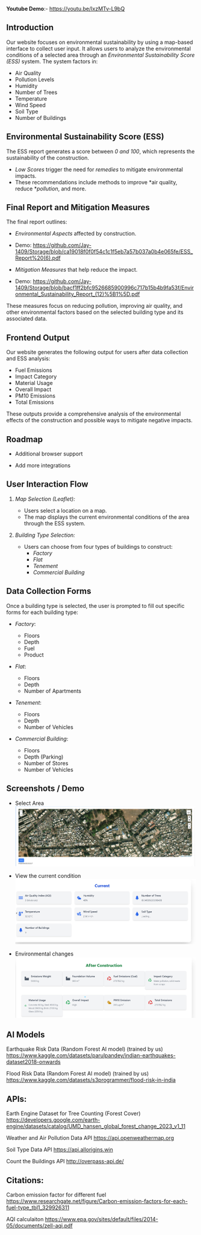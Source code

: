 **Youtube Demo**:- https://youtu.be/IxzMTv-L9bQ

## Introduction
Our website focuses on environmental sustainability by using a map-based interface to collect user input. It allows users to analyze the environmental conditions of a selected area through an *Environmental Sustainability Score (ESS)* system. The system factors in:

- Air Quality
- Pollution Levels
- Humidity
- Number of Trees
- Temperature
- Wind Speed
- Soil Type
- Number of Buildings


## Environmental Sustainability Score (ESS)
The ESS report generates a score between *0 and 100*, which represents the sustainability of the construction. 

- *Low Scores* trigger the need for *remedies* to mitigate environmental impacts.
- These recommendations include methods to improve *air quality, reduce **pollution*, and more.

## Final Report and Mitigation Measures
The final report outlines:
- *Environmental Aspects* affected by construction.

- Demo: https://github.com/Jay-1409/Storage/blob/ca19018f0f0f54c1c1f5eb7a57b037a0b4e065fe/ESS_Report%20(6).pdf

- *Mitigation Measures* that help reduce the impact.

- Demo: https://github.com/Jay-1409/Storage/blob/bacf1ff2bfc9526685900996c717b15b4b9fa53f/Environmental_Sustainability_Report_(12)%5B1%5D.pdf

These measures focus on reducing pollution, improving air quality, and other environmental factors based on the selected building type and its associated data.

## Frontend Output
Our website generates the following output for users after data collection and ESS analysis:

- Fuel Emissions
- Impact Category
- Material Usage
- Overall Impact
- PM10 Emissions
- Total Emissions

These outputs provide a comprehensive analysis of the environmental effects of the construction and possible ways to mitigate negative impacts.


## Roadmap

- Additional browser support

- Add more integrations

## User Interaction Flow
1. *Map Selection (Leaflet):*
   - Users select a location on a map.
   - The map displays the current environmental conditions of the area through the ESS system.

2. *Building Type Selection:*
   - Users can choose from four types of buildings to construct:
     - *Factory*
     - *Flat*
     - *Tenement*
     - *Commercial Building*

## Data Collection Forms
Once a building type is selected, the user is prompted to fill out specific forms for each building type:

- *Factory*:
  - Floors
  - Depth
  - Fuel
  - Product

- *Flat*:
  - Floors
  - Depth
  - Number of Apartments

- *Tenement*:
  - Floors
  - Depth
  - Number of Vehicles

- *Commercial Building*:
  - Floors
  - Depth (Parking)
  - Number of Stores
  - Number of Vehicles

## Screenshots / Demo

- Select Area
![App Screenshot](https://github.com/Jay-1409/Storage/blob/main/maps.png?raw=true)

- View the current condition
![App Screenshot](https://github.com/Jay-1409/Storage/blob/main/curre.png?raw=true)

- Environmental changes
![App Screenshot](https://github.com/Jay-1409/Storage/blob/main/aftercons.png?raw=true)

## AI Models

Earthquake Risk Data (Random Forest AI model) (trained by us)
https://www.kaggle.com/datasets/parulpandey/indian-earthquakes-dataset2018-onwards

Flood Risk Data (Random Forest AI model) (trained by us)
https://www.kaggle.com/datasets/s3programmer/flood-risk-in-india

## APIs:

Earth Engine Dataset for Tree Counting (Forest Cover)
https://developers.google.com/earth-engine/datasets/catalog/UMD_hansen_global_forest_change_2023_v1_11

Weather and Air Pollution Data API
https://api.openweathermap.org

Soil Type Data API
https://api.allorigins.win

Count the Buildings API
http://overpass-api.de/

## Citations:

Carbon emission factor for different fuel
https://www.researchgate.net/figure/Carbon-emission-factors-for-each-fuel-type_tbl1_329926311

AQI calculaiton
https://www.epa.gov/sites/default/files/2014-05/documents/zell-aqi.pdf




